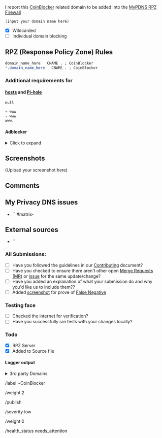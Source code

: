 I report this [CoinBlocker][catinfo] related domain to be added into the [MyPDNS RPZ Firewall][mpdrf]

```
(input your domain name here)
```

- [X] Wildcarded
- [ ] Individual domain blocking

## RPZ (Response Policy Zone) Rules

```css
domain_name_here   CNAME . ; CoinBlocker
*.domain_name_here   CNAME . ; CoinBlocker
```

### Additional requirements for

#### [hosts] and [Pi-hole]

```css
null
```

```css
+ www
- www
www.
```

#### Adblocker
<details><summary>Click to expand</summary>

```css
N/A
```

</details>

## Screenshots
(Upload your screenshot here)

## Comments
<!-- Comments such as specific URL to view contents -->

## My Privacy DNS issues
- `` #matrix-

## External sources
<!-- if you took this domain from other board -->
- ``

### All Submissions:
- [ ] Have you followed the guidelines in our [Contributing](CONTRIBUTING.md) document?
- [ ] Have you checked to ensure there aren't other open [Merge Requests (MR)][MR] or [issue] for the same update/change?
- [ ] Have you added an explanation of what your submission do and why you'd like us to include them??
- [ ] Added [screenshot] for prove of [False Negative][FN]

### Testing face
- [ ] Checked the internet for verification?
- [ ] Have you successfully ran tests with your changes locally?

### Todo
- [X] RPZ Server
- [X] Added to Source file

#### Logger output

<details><summary>3rd party Domains</summary>

```css
N/A
```

</details>

[catinfo]: https://mypdns.org/MypDNS/support/-/wikis/Categories/CoinBlocker
[FN]: https://mypdns.org/MypDNS/support/-/wikis/False-Negative "About False Positive"
[hosts]: https://mypdns.org/mypdns/support/-/wikis/dns/DnsHosts "Hosts files a outdated blacklist format"
[issue]: https://mypdns.org/my-privacy-dns/matrix/-/issues "My Privacy DNS Domain records"
[mpdrf]: https://mypdns.org/my-privacy-dns/matrix/ "My Privacy DNS RPZ Firewall Filter"
[MR]: https://mypdns.org/my-privacy-dns/matrix/-/merge_requests "My Privacy DNS Merge Requests"
[Pi-hole]: https://mypdns.org/my-privacy-dns/matrix/-/blob/master/source/porn_filters/README.md#pi-hole "What is Pi-hole and it limitations"
[screenshot]: https://mypdns.org/MypDNS/support/-/wikis/Screenshot "What is a screenshot"

/label ~CoinBlocker

/weight 2

/publish

/severity low

/weight 0

/health_status needs_attention
